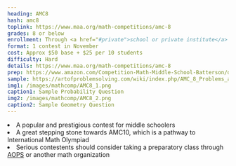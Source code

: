 ```yaml
---
heading: AMC8
hash: amc8
toplink: https://www.maa.org/math-competitions/amc-8
grades: 8 or below
enrollment: Through <a href="#private">school or private institute</a>
format: 1 contest in November
cost: Approx $50 base + $25 per 10 students
difficulty: Hard
details: https://www.maa.org/math-competitions/amc-8
prep: https://www.amazon.com/Competition-Math-Middle-School-Batterson/dp/1441488871/
sample: https://artofproblemsolving.com/wiki/index.php/AMC_8_Problems_and_Solutions
img1: /images/mathcomp/AMC8_1.png
caption1: Sample Probability Question
img2: /images/mathcomp/AMC8_2.png
caption2: Sample Geometry Question
---
```


<li>A popular and prestigious contest for middle schoolers</li>
<li>A great stepping stone towards AMC10, which is a pathway to International Math Olympiad</li>
<li>Serious contestents should consider taking a preparatory class through <a href="https://artofproblemsolving.com/school" target="_blank">AOPS</a> or another math organization</li>
